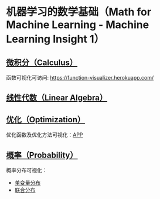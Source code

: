 
# 机器学习的数学基础（Math for Machine Learning - Machine Learning Insight 1）

## [微积分（Calculus）](https://github.com/TaiChiTiger/math-for-machine-learning---Machine-Learning-Insight-1/tree/main/calculus)

函数可视化可访问: https://function-visualizer.herokuapp.com/


## [线性代数（Linear Algebra）](https://github.com/TaiChiTiger/math-for-machine-learning---Machine-Learning-Insight-1/tree/main/linear-algebra)

## [优化（Optimization）](https://github.com/TaiChiTiger/math-for-machine-learning---Machine-Learning-Insight-1/tree/main/optimization)
优化函数及优化方法可视化：[APP](http://39.98.239.104:8503/)

## [概率（Probability）](https://github.com/TaiChiTiger/math-for-machine-learning---Machine-Learning-Insight-1/tree/main/probability)
概率分布可视化：
- [单变量分布](http://39.98.239.104:8515/)
- [联合分布](http://39.98.239.104:8521/)
